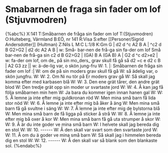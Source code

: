 # Smabarnen de fraga sin fader om lof (Stjuvmodren)

{%abc%}
X:141
T:Småbarnen de fråga sin fader om lof
T:(Stjuvmodren)
O:Hulteberg, Värmland
B:EÖ, nr 141
R:Visa
S:efter [[Personer/Sigrid Andersdotter]] (Hultman)
Z:Nils L
M:C
L:1/8
K:Gm
G | d2 d ^c A2 B A | ^c2 d B G2>G2 | d2 dc A2 A B |
w: Små- bar-nen de frå-ga sin fa-der om lof Små bar-nen de frå-ga sin 
c2 d B G2>G2 | (GA) B A (GA B) A | G2 d ^c d2>e2 |
w: fa-der om lof, om de_ på sin mo_ders_ grav skull få gå så 
d2 =c e d2 c B | A2 G3 zz ||
w: ä-de-lig var, o skön jung-fru
W: 1. |: Småbarnen de fråga sin fader om lof :|
W: om de på sin moders grav skull få gå
W: så ädelig var, o skön jungfru.
W: 
W: 2. Om Ni nu tör på Er moders grav gå
W: Så skall jag komma efter med karbasen blå
W: 
W: 3. Den ene grät tårer, den andre grät blod
W: Den tredje grät opp sin moder ur svartaste jord
W: 
W: 4. Å kan jag få följa småbarnen min hem
W: Ja bara du kommer igen innan hanen gal
W: 
W: 5. Å lemne ja inte efter mig guldkronan röd
W: Men mina små barn få lida stor nöd
W: 
W: 6. Å lemne ja inte efter mig bå åker å äng
W: Men mina små barn få gå svultne i säng
W: 
W: 7. Å lemne ja inte efter mig de bylstorna blå
W: Men mina små barn de få ligga på sticker å strå
W: 
W: 8. Å lemne ja inte efter mig bå oxer å kor
W: Men mina små barn få gå uta strumper å skor
W: 
W: 9. Å är du inte goder ve mina små barn
W: I helvete skall jag bereda dig en stol
W: 
W: 10. ------
W: Å den skall var svart som den svartaste jord
W: 
W: 11. Å om du ä goder ve mina små barn
W: Så skall jag i himmelen bereda dig en stol
W: 
W: 12. ------
W: Å den skall var så blank som den blankaste sol.
{%endabc%}
